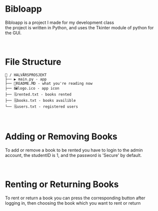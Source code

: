 ﻿# Bibloapp


Bibloapp is a project I made for my development class <br>
the project is written in Python, and uses the Tkinter module of python for the GUI.


<br>


# File Structure

```
📂 / HALVÅRSPROSJEKT
├── ▶️ main.py - app
├── 📒README.MD - what you're reading now
├── 🖼️logo.ico - app icon
├── 🗒️rented.txt - books rented
├── 🗒️books.txt - books availible
└── 🗒️users.txt - registered users
```

<br>

# Adding or Removing Books

To add or remove a book to be rented you have to login to the admin account, the studentID is 1, and the password is 'Secure' by default.


<br>

# Renting or Returning Books

To rent or return a book you can press the corresponding button after logging in, then choosing the book which you want to rent or return
